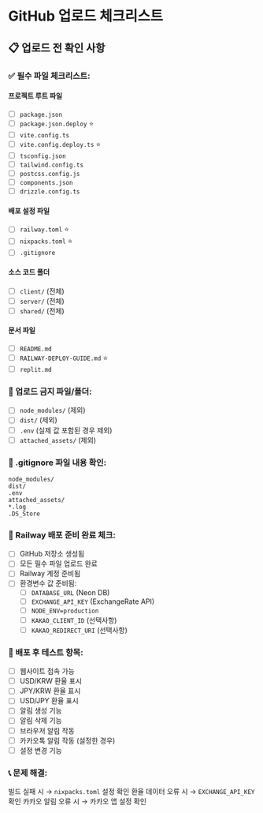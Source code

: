 # GitHub 업로드 체크리스트

## 📋 업로드 전 확인 사항

### ✅ 필수 파일 체크리스트:

#### 프로젝트 루트 파일
- [ ] `package.json`
- [ ] `package.json.deploy` ⭐
- [ ] `vite.config.ts` 
- [ ] `vite.config.deploy.ts` ⭐
- [ ] `tsconfig.json`
- [ ] `tailwind.config.ts`
- [ ] `postcss.config.js`
- [ ] `components.json`
- [ ] `drizzle.config.ts`

#### 배포 설정 파일
- [ ] `railway.toml` ⭐
- [ ] `nixpacks.toml` ⭐
- [ ] `.gitignore`

#### 소스 코드 폴더
- [ ] `client/` (전체)
- [ ] `server/` (전체)
- [ ] `shared/` (전체)

#### 문서 파일
- [ ] `README.md`
- [ ] `RAILWAY-DEPLOY-GUIDE.md` ⭐
- [ ] `replit.md`

### 🚫 업로드 금지 파일/폴더:
- [ ] `node_modules/` (제외)
- [ ] `dist/` (제외)
- [ ] `.env` (실제 값 포함된 경우 제외)
- [ ] `attached_assets/` (제외)

### 📝 .gitignore 파일 내용 확인:
```
node_modules/
dist/
.env
attached_assets/
*.log
.DS_Store
```

### 🎯 Railway 배포 준비 완료 체크:
- [ ] GitHub 저장소 생성됨
- [ ] 모든 필수 파일 업로드 완료
- [ ] Railway 계정 준비됨
- [ ] 환경변수 값 준비됨:
  - [ ] `DATABASE_URL` (Neon DB)
  - [ ] `EXCHANGE_API_KEY` (ExchangeRate API)
  - [ ] `NODE_ENV=production`
  - [ ] `KAKAO_CLIENT_ID` (선택사항)
  - [ ] `KAKAO_REDIRECT_URI` (선택사항)

### 🚀 배포 후 테스트 항목:
- [ ] 웹사이트 접속 가능
- [ ] USD/KRW 환율 표시
- [ ] JPY/KRW 환율 표시
- [ ] USD/JPY 환율 표시
- [ ] 알림 생성 기능
- [ ] 알림 삭제 기능
- [ ] 브라우저 알림 작동
- [ ] 카카오톡 알림 작동 (설정한 경우)
- [ ] 설정 변경 기능

### 📞 문제 해결:
빌드 실패 시 → `nixpacks.toml` 설정 확인
환율 데이터 오류 시 → `EXCHANGE_API_KEY` 확인
카카오 알림 오류 시 → 카카오 앱 설정 확인